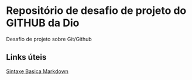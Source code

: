 # Repositório de desafio de projeto do GITHUB da Dio
Desafio de projeto sobre Git/Github

## Links úteis
[Sintaxe Basica Markdown](https://www.markdownguide.org/basic-syntax/)
